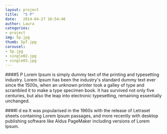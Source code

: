 ```yaml
---
layout: project
title:  "5 P"
date:   2014-04-27 16:54:46
author: Laura
categories:
- project
img: 5p.jpg
thumb: 5pT.jpg
carousel:
- 5p.jpg
- single02.jpg
- single03.jpg
---
```

####5 P
Lorem Ipsum is simply dummy text of the printing and typesetting industry. Lorem Ipsum has been the industry's standard dummy text ever since the 1500s, when an unknown printer took a galley of type and scrambled it to make a type specimen book. It has survived not only five centuries, but also the leap into electronic typesetting, remaining essentially unchanged.

####I d ea
It was popularised in the 1960s with the release of Letraset sheets containing Lorem Ipsum passages, and more recently with desktop publishing software like Aldus PageMaker including versions of Lorem Ipsum.